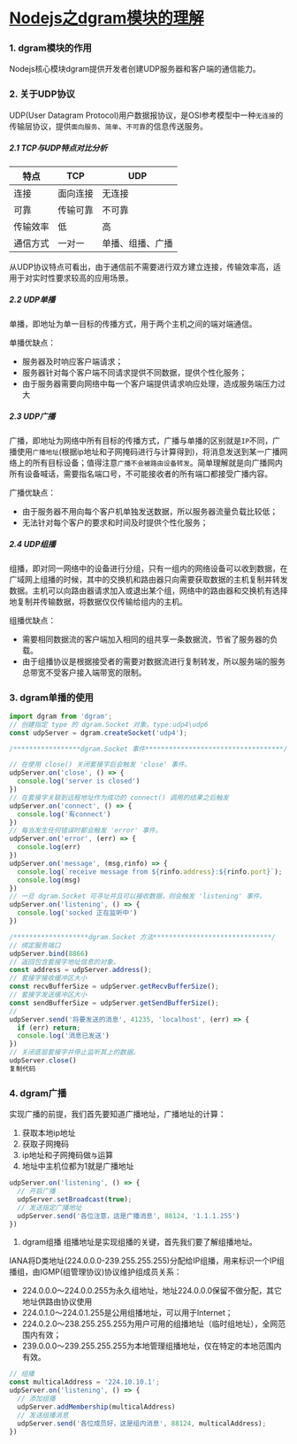 # [Nodejs之dgram模块的理解](https://juejin.cn/post/7044410256633364493)

### 1. dgram模块的作用

Nodejs核心模块dgram提供开发者创建UDP服务器和客户端的通信能力。

### 2. 关于UDP协议

UDP(User Datagram Protocol)用户数据报协议，是OSI参考模型中一种`无连接`的传输层协议，提供`面向服务`、`简单`、`不可靠`的信息传送服务。

##### 2.1 TCP与UDP特点对比分析

| 特点     | TCP      | UDP              |
| -------- | -------- | ---------------- |
| 连接     | 面向连接 | 无连接           |
| 可靠     | 传输可靠 | 不可靠           |
| 传输效率 | 低       | 高               |
| 通信方式 | 一对一   | 单播、组播、广播 |

从UDP协议特点可看出，由于通信前不需要进行双方建立连接，传输效率高，适用于对实时性要求较高的应用场景。

##### 2.2 UDP单播

单播，即地址为单一目标的传播方式，用于两个主机之间的端对端通信。

单播优缺点：

- 服务器及时响应客户端请求；
- 服务器针对每个客户端不同请求提供不同数据，提供个性化服务；
- 由于服务器需要向网络中每一个客户端提供请求响应处理，造成服务端压力过大

##### 2.3 UDP广播

广播，即地址为网络中所有目标的传播方式，广播与单播的区别就是`IP`不同，广播使用`广播地址`(根据ip地址和子网掩码进行与计算得到)，将消息发送到某一广播网络上的所有目标设备；值得注意`广播不会被路由设备转发`。简单理解就是向广播网内所有设备喊话，需要指名端口号，不可能接收者的所有端口都接受广播内容。

广播优缺点：

- 由于服务器不用向每个客户机单独发送数据，所以服务器流量负载比较低；
- 无法针对每个客户的要求和时间及时提供个性化服务；

##### 2.4 UDP组播

组播，即对同一网络中的设备进行分组，只有一组内的网络设备可以收到数据，在广域网上组播的时候，其中的交换机和路由器只向需要获取数据的主机复制并转发数据。主机可以向路由器请求加入或退出某个组，网络中的路由器和交换机有选择地复制并传输数据，将数据仅仅传输给组内的主机。

组播优缺点：

- 需要相同数据流的客户端加入相同的组共享一条数据流，节省了服务器的负载。
- 由于组播协议是根据接受者的需要对数据流进行复制转发，所以服务端的服务总带宽不受客户接入端带宽的限制。

### 3. dgram单播的使用

```js
import dgram from 'dgram';
// 创建指定 type 的 dgram.Socket 对象。type:udp4\udp6
const udpServer = dgram.createSocket('udp4');

/*****************dgram.Socket 事件***********************************/ 

// 在使用 close() 关闭套接字后会触发 'close' 事件。
udpServer.on('close', () => {
  console.log('server is closed')
})
// 在套接字关联到远程地址作为成功的 connect() 调用的结果之后触发
udpServer.on('connect', () => {
  console.log('有connect')
})
// 每当发生任何错误时都会触发 'error' 事件。
udpServer.on('error', (err) => {
  console.log(err)
})
udpServer.on('message', (msg,rinfo) => {
  console.log(`receive message from ${rinfo.address}:${rinfo.port}`);
  console.log(msg)
})
// 一旦 dgram.Socket 可寻址并且可以接收数据，则会触发 'listening' 事件。
udpServer.on('listening', () => {
  console.log('socked 正在监听中')
})

/*******************dgram.Socket 方法******************************/
// 绑定服务端口
udpServer.bind(8866)
// 返回包含套接字地址信息的对象。
const address = udpServer.address();
// 套接字接收缓冲区大小
const recvBufferSize = udpServer.getRecvBufferSize();
// 套接字发送缓冲区大小
const sendBufferSize = udpServer.getSendBufferSize();
// 
udpServer.send('将要发送的消息', 41235, 'localhost', (err) => {
  if (err) return;
  console.log('消息已发送')
})
// 关闭底层套接字并停止监听其上的数据。
udpServer.close()
复制代码
```

### 4. dgram广播

实现广播的前提，我们首先要知道广播地址，广播地址的计算：

1. 获取本地ip地址
2. 获取子网掩码
3. ip地址和子网掩码做`与`运算
4. 地址中主机位都为1就是广播地址

```js
udpServer.on('listening', () => {
  // 开启广播
  udpServer.setBroadcast(true);
  // 发送指定广播地址
  udpServer.send('各位注意，这是广播消息', 88124, '1.1.1.255')
})
```

1. dgram组播 组播地址是实现组播的关键，首先我们要了解组播地址。

IANA将D类地址(224.0.0.0-239.255.255.255)分配给IP组播，用来标识一个IP组播组，由IGMP(组管理协议)协议维护组成员关系：

- 224.0.0.0～224.0.0.255为永久组地址，地址224.0.0.0保留不做分配，其它地址供路由协议使用
- 224.0.1.0～224.0.1.255是公用组播地址，可以用于Internet；
- 224.0.2.0～238.255.255.255为用户可用的组播地址（临时组地址），全网范围内有效；
- 239.0.0.0～239.255.255.255为本地管理组播地址，仅在特定的本地范围内有效。

```js
// 组播
const multicalAddress = '224.10.10.1';
udpServer.on('listening', () => {
  // 添加组播
  udpServer.addMembership(multicalAddress)
  // 发送组播消息
  udpServer.send('各位成员好，这是组内消息', 88124, multicalAddress);
})
```

